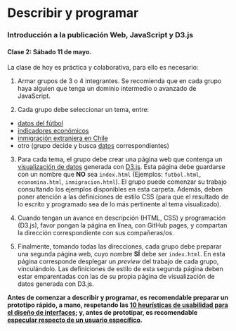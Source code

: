 # Describir y programar

### Introducción a la publicación Web, JavaScript y D3.js

#### Clase 2: Sábado 11 de mayo.

La clase de hoy es práctica y colaborativa, para ello es necesario:

1. Armar grupos de 3 o 4 integrantes. Se recomienda que en cada grupo haya alguien que tenga un dominio intermedio o avanzado de JavaScript.

2. Cada grupo debe seleccionar un tema, entre: 

- [datos del fútbol](https://profesorfaco.github.io/describir-programar/sabbath/futbol.html)
- [indicadores económicos](https://profesorfaco.github.io/describir-programar/sabbath/economia.html)
- [inmigración extranjera en Chile](https://profesorfaco.github.io/describir-programar/sabbath/futbol.html)
- otro (grupo decide y busca [datos](https://www.gapminder.org/data/) correspondientes)

3. Para cada tema, el grupo debe crear una página web que contenga un [visualización de datos](http://www.visual-literacy.org/periodic_table/periodic_table.html) generada con [D3.js](https://d3js.org/). Esta página debe guardarse con un nombre que **NO** sea `index.html` (Ejemplos: `futbol.html`, `economina.html`, `inmigracion.html`). El grupo puede comenzar su trabajo consultando los ejemplos disponibles en esta carpeta. Además, deben poner atención a las definiciones de estilo CSS (para que el resultado de lo escrito y programado sea de lo más pertinente al tema visualizado).

4. Cuando tengan un avance en descripción (HTML, CSS) y programación (D3.js), favor pongan la página en línea, con GitHub pages, y compartan la dirección correspondiente con sus compañeras/os.

5. Finalmente, tomando todas las direcciones, cada grupo debe preparar una segunda página web, cuyo nombre **SÍ** debe ser `index.html`. En esta página corresponde desplegar un *preview* del trabajo de cada grupo, vinculándolo. Las definiciones de estilo de esta segunda página deben estar emparentadas con las de su propia página de visualización de datos generada con D3.js.

**Antes de comenzar a describir y programar, es recomendable preparar un prototipo rápido, a mano, respetando las [10 heurísticas de usabilidad para el diseño de interfaces](https://www.nngroup.com/articles/ten-usability-heuristics/); y, antes de prototipar, es recomendable [especular respecto de un usuario específico](https://uxmag.com/articles/using-proto-personas-for-executive-alignment).**
